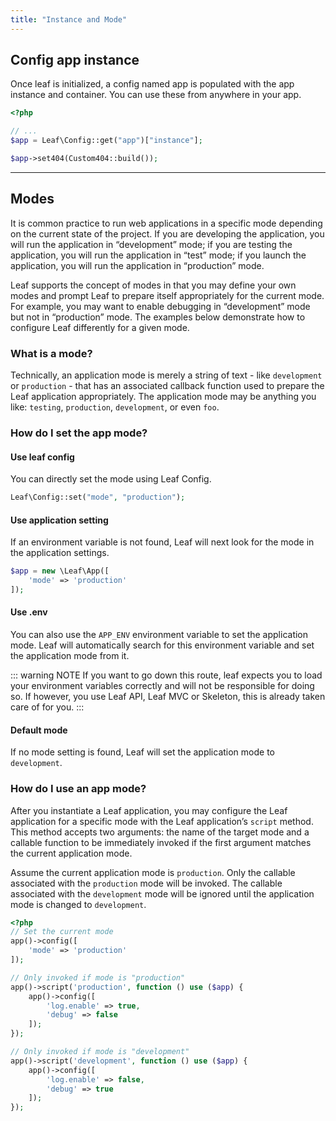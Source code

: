 ```yaml
---
title: "Instance and Mode"
---
```


<!-- markdownlint-disable no-inline-html -->

## Config app instance

Once leaf is initialized, a config named app is populated with the app instance and container. You can use these from anywhere in your app.

```php
<?php

// ...
$app = Leaf\Config::get("app")["instance"];

$app->set404(Custom404::build());
```

<hr>

## Modes

It is common practice to run web applications in a specific mode depending on the current state of the project. If you are developing the application, you will run the application in “development” mode; if you are testing the application, you will run the application in “test” mode; if you launch the application, you will run the application in “production” mode.

Leaf supports the concept of modes in that you may define your own modes and prompt Leaf to prepare itself appropriately for the current mode. For example, you may want to enable debugging in “development” mode but not in “production” mode. The examples below demonstrate how to configure Leaf differently for a given mode.

### What is a mode?

Technically, an application mode is merely a string of text - like `development` or `production` - that has an associated callback function used to prepare the Leaf application appropriately. The application mode may be anything you like: `testing`, `production`, `development`, or even `foo`.

### How do I set the app mode?

#### Use leaf config

You can directly set the mode using Leaf Config.

```php
Leaf\Config::set("mode", "production");
```

#### Use application setting

If an environment variable is not found, Leaf will next look for the mode in the application settings.

```php
$app = new \Leaf\App([
    'mode' => 'production'
]);
```

#### Use .env

You can also use the `APP_ENV` environment variable to set the application mode. Leaf will automatically search for this environment variable and set the application mode from it.

::: warning NOTE
If you want to go down this route, leaf expects you to load your environment variables correctly and will not be responsible for doing so. If however, you use Leaf API, Leaf MVC or Skeleton, this is already taken care of for you.
:::

#### Default mode

If no mode setting is found, Leaf will set the application mode to `development`.

### How do I use an app mode?

After you instantiate a Leaf application, you may configure the Leaf application for a specific mode with the Leaf application’s `script` method. This method accepts two arguments: the name of the target mode and a callable function to be immediately invoked if the first argument matches the current application mode.

Assume the current application mode is `production`. Only the callable associated with the `production` mode will be invoked. The callable associated with the `development` mode will be ignored until the application mode is changed to `development`.

```php
<?php
// Set the current mode
app()->config([
    'mode' => 'production'
]);
```

```php
// Only invoked if mode is "production"
app()->script('production', function () use ($app) {
    app()->config([
        'log.enable' => true,
        'debug' => false
    ]);
});

// Only invoked if mode is "development"
app()->script('development', function () use ($app) {
    app()->config([
        'log.enable' => false,
        'debug' => true
    ]);
});
```
